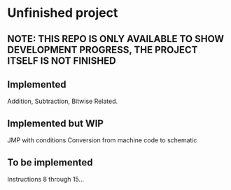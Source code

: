 # Unfinished project
## NOTE: THIS REPO IS ONLY AVAILABLE TO SHOW DEVELOPMENT PROGRESS, THE PROJECT ITSELF IS NOT FINISHED

## Implemented
Addition, Subtraction, Bitwise Related.

## Implemented but WIP
JMP with conditions
Conversion from machine code to schematic

## To be implemented
Instructions 8 through 15...
